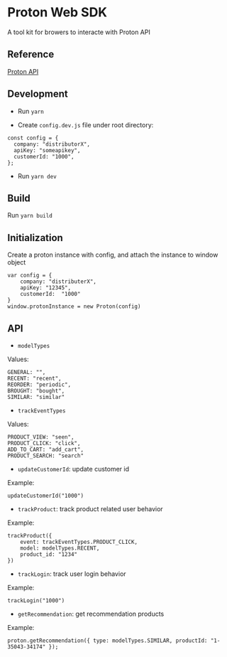 # Proton Web SDK

A tool kit for browers to interacte with Proton API

## Reference

[Proton API](https://api.proton.ai/)

## Development

- Run `yarn`

- Create `config.dev.js` file under root directory:
```
const config = {
  company: "distributorX",
  apiKey: "someapikey",
  customerId: "1000",
};
```

- Run `yarn dev`

## Build

Run `yarn build`

## Initialization

Create a proton instance with config, and attach the instance to window object

```
var config = {
    company: "distributerX", 
    apiKey: "12345", 
    customerId:  "1000"
}
window.protonInstance = new Proton(config)
```

## API


- `modelTypes`

Values:
```
GENERAL: "",
RECENT: "recent",
REORDER: "periodic",
BROUGHT: "bought",
SIMILAR: "similar"
```

- `trackEventTypes`

Values:
```
PRODUCT_VIEW: "seen",
PRODUCT_CLICK: "click",
ADD_TO_CART: "add_cart",
PRODUCT_SEARCH: "search"
```


- `updateCustomerId`: update customer id

Example:
```
updateCustomerId("1000")
```


- `trackProduct`: track product related user behavior

Example:
```
trackProduct({ 
    event: trackEventTypes.PRODUCT_CLICK, 
    model: modelTypes.RECENT, 
    product_id: "1234"
})
```


- `trackLogin`: track user login behavior

Example:
```
trackLogin("1000")
```

- `getRecommendation`: get recommendation products

Example:
```
proton.getRecommendation({ type: modelTypes.SIMILAR, productId: "1-35043-34174" });
```